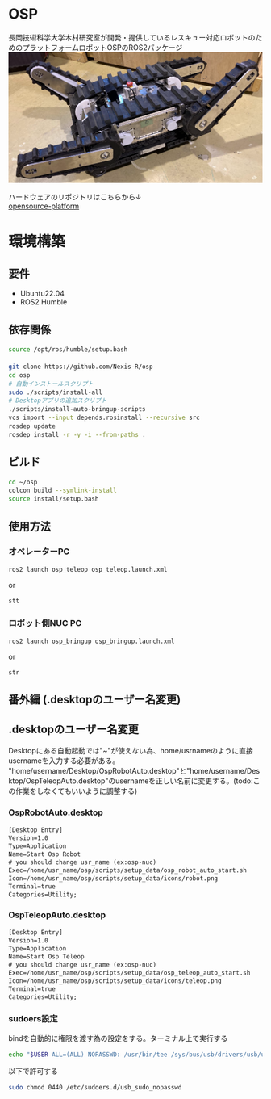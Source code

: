 # OSP
長岡技術科学大学木村研究室が開発・提供しているレスキュー対応ロボットのためのプラットフォームロボットOSPのROS2パッケージ
![osp-robot](images/image.png)

ハードウェアのリポジトリはこちらから↓<br>
[opensource-platform](https://github.com/yanagi-kimuralab/opensource-platform?tab=readme-ov-file)

# 環境構築
## 要件
- Ubuntu22.04
- ROS2 Humble

## 依存関係
```bash
source /opt/ros/humble/setup.bash

git clone https://github.com/Nexis-R/osp
cd osp
# 自動インストールスクリプト
sudo ./scripts/install-all
# Desktopアプリの追加スクリプト
./scripts/install-auto-bringup-scripts
vcs import --input depends.rosinstall --recursive src
rosdep update
rosdep install -r -y -i --from-paths .
```

## ビルド
```bash
cd ~/osp
colcon build --symlink-install
source install/setup.bash
```

## 使用方法

### オペレーターPC
```bash
ros2 launch osp_teleop osp_teleop.launch.xml
```
or
```bash
stt
```


### ロボット側NUC PC
```bash
ros2 launch osp_bringup osp_bringup.launch.xml
```
or
```bash
str
```

## 番外編 (.desktopのユーザー名変更)
## .desktopのユーザー名変更
Desktopにある自動起動では"~"が使えない為、home/usrnameのように直接usernameを入力する必要がある。
"home/username/Desktop/OspRobotAuto.desktop"と"home/username/Desktop/OspTeleopAuto.desktop"のusernameを正しい名前に変更する。(todo:この作業をしなくてもいいように調整する)

### OspRobotAuto.desktop
```.desktop
[Desktop Entry]
Version=1.0
Type=Application
Name=Start Osp Robot
# you should change usr_name (ex:osp-nuc)
Exec=/home/usr_name/osp/scripts/setup_data/osp_robot_auto_start.sh
Icon=/home/usr_name/osp/scripts/setup_data/icons/robot.png
Terminal=true
Categories=Utility;
```

### OspTeleopAuto.desktop
```.desktop
[Desktop Entry]
Version=1.0
Type=Application
Name=Start Osp Teleop
# you should change usr_name (ex:osp-nuc)
Exec=/home/usr_name/osp/scripts/setup_data/osp_teleop_auto_start.sh
Icon=/home/usr_name/osp/scripts/setup_data/icons/teleop.png
Terminal=true
Categories=Utility;
```
### sudoers設定
bindを自動的に権限を渡す為の設定をする。ターミナル上で実行する
```bash
echo "$USER ALL=(ALL) NOPASSWD: /usr/bin/tee /sys/bus/usb/drivers/usb/unbind, /usr/bin/tee /sys/bus/usb/drivers/usb/bind" | sudo tee /etc/sudoers.d/usb_sudo_nopasswd > /dev/null
```

以下で許可する

```bash
sudo chmod 0440 /etc/sudoers.d/usb_sudo_nopasswd
```